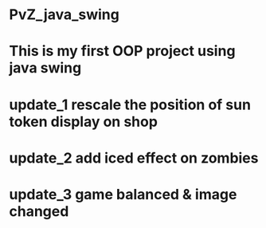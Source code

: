 # PvZ_java_swing
# This is my first OOP project using java swing
# update_1 rescale the position of sun token display on shop
# update_2 add iced effect on zombies
# update_3 game balanced & image changed
